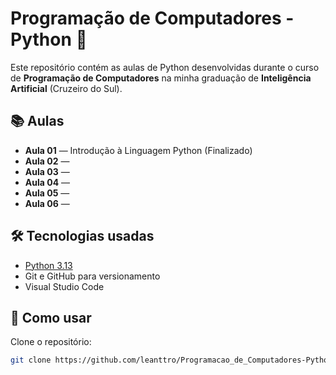 # Programação de Computadores - Python 🐍

Este repositório contém as aulas de Python desenvolvidas durante o curso de **Programação de Computadores** na minha graduação de **Inteligência Artificial** (Cruzeiro do Sul).

## 📚 Aulas

- **Aula 01** — Introdução à Linguagem Python (Finalizado)
- **Aula 02** — 
- **Aula 03** — 
- **Aula 04** — 
- **Aula 05** — 
- **Aula 06** — 

## 🛠️ Tecnologias usadas

- [Python 3.13](https://www.python.org/)
- Git e GitHub para versionamento
- Visual Studio Code

## 🚀 Como usar

Clone o repositório:

```bash
git clone https://github.com/leanttro/Programacao_de_Computadores-Python.git

